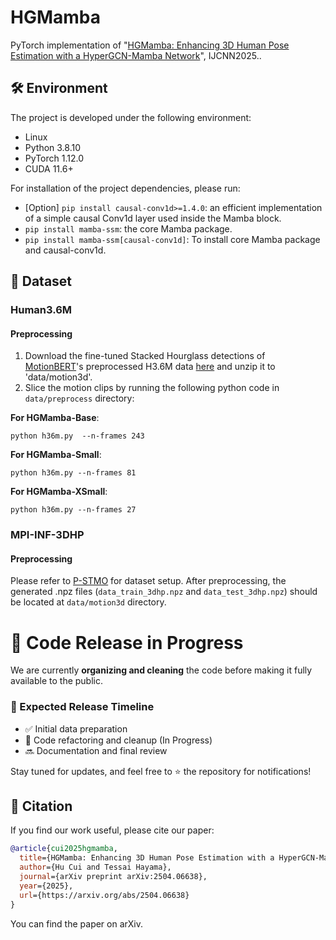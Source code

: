 # HGMamba
PyTorch implementation of "[HGMamba: Enhancing 3D Human Pose Estimation with a HyperGCN-Mamba Network](https://arxiv.org/abs/2504.06638)", IJCNN2025..

## 🛠️ Environment

The project is developed under the following environment:
- Linux
- Python 3.8.10
- PyTorch 1.12.0
- CUDA 11.6+

For installation of the project dependencies, please run:

- [Option] `pip install causal-conv1d>=1.4.0`: an efficient implementation of a simple causal Conv1d layer used inside the Mamba block.
- `pip install mamba-ssm`: the core Mamba package.
-  `pip install mamba-ssm[causal-conv1d]`: To install core Mamba package and causal-conv1d.


## 📂 Dataset
### Human3.6M
#### Preprocessing
1. Download the fine-tuned Stacked Hourglass detections of [MotionBERT](https://github.com/Walter0807/MotionBERT/blob/main/docs/pose3d.md)'s preprocessed H3.6M data [here](https://1drv.ms/u/s!AvAdh0LSjEOlgU7BuUZcyafu8kzc?e=vobkjZ) and unzip it to 'data/motion3d'.
2. Slice the motion clips by running the following python code in `data/preprocess` directory:
   
**For HGMamba-Base**:
```text
python h36m.py  --n-frames 243
```

**For HGMamba-Small**:
```text
python h36m.py --n-frames 81
```

**For HGMamba-XSmall**:
```text
python h36m.py --n-frames 27
```



### MPI-INF-3DHP
#### Preprocessing
Please refer to [P-STMO](https://github.com/paTRICK-swk/P-STMO#mpi-inf-3dhp) for dataset setup. After preprocessing, the generated .npz files (`data_train_3dhp.npz` and `data_test_3dhp.npz`) should be located at `data/motion3d` directory.





# 🔧 Code Release in Progress  

We are currently **organizing and cleaning** the code before making it fully available to the public.  

### 📅 Expected Release Timeline  
- ✅ Initial data preparation  
- 🔄 Code refactoring and cleanup (In Progress)  
- 🔜 Documentation and final review  

Stay tuned for updates, and feel free to ⭐ the repository for notifications!  


## 📄 Citation
If you find our work useful, please cite our paper:

```bibtex
@article{cui2025hgmamba,
  title={HGMamba: Enhancing 3D Human Pose Estimation with a HyperGCN-Mamba Network},
  author={Hu Cui and Tessai Hayama},
  journal={arXiv preprint arXiv:2504.06638},
  year={2025},
  url={https://arxiv.org/abs/2504.06638}
}
```
You can find the paper on arXiv.
